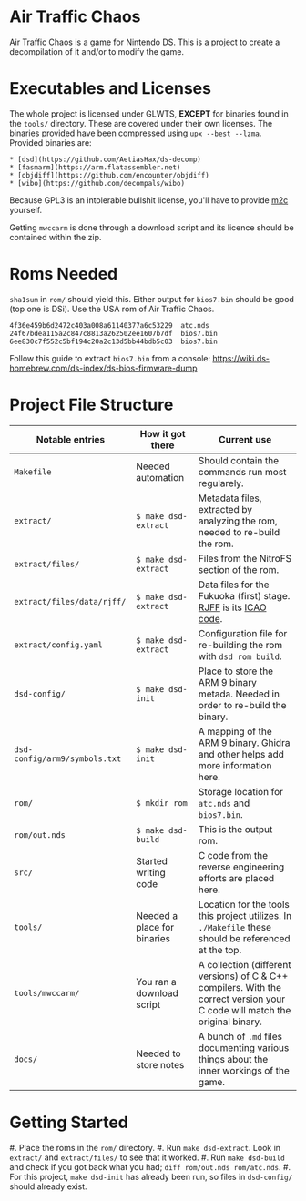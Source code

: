 
# Air Traffic Chaos

Air Traffic Chaos is a game for Nintendo DS.
This is a project to create a decompilation of it and/or to modify the game.










# Executables and Licenses 

The whole project is licensed under GLWTS, **EXCEPT** for binaries found in 
the `tools/` directory. These are covered under their own licenses.
The binaries provided have been compressed using `upx --best --lzma`.
Provided binaries are:

    * [dsd](https://github.com/AetiasHax/ds-decomp)
    * [fasmarm](https://arm.flatassembler.net)
    * [objdiff](https://github.com/encounter/objdiff)
    * [wibo](https://github.com/decompals/wibo)

Because GPL3 is an intolerable bullshit license, you'll have to provide [m2c](https://github.com/matt-kempster/m2c) yourself.

Getting `mwccarm` is done through a download script and its licence should be
contained within the zip.











# Roms Needed

`sha1sum` in `rom/` should yield this.
Either output for `bios7.bin` should be good (top one is DSi).
Use the USA rom of Air Traffic Chaos.

```{.txt}
4f36e459b6d2472c403a008a61140377a6c53229  atc.nds
24f67bdea115a2c847c8813a262502ee1607b7df  bios7.bin
6ee830c7f552c5bf194c20a2c13d5bb44bdb5c03  bios7.bin
```

Follow this guide to extract `bios7.bin` from a console:
<https://wiki.ds-homebrew.com/ds-index/ds-bios-firmware-dump>










# Project File Structure

Notable entries               | How it got there             | Current use
------------------------------|------------------------------|--------------------------------
`Makefile`                    | Needed automation            | Should contain the commands run most regularely.
`extract/`                    | `$ make dsd-extract`         | Metadata files, extracted by analyzing the rom, needed to re-build the rom.
`extract/files/`              | `$ make dsd-extract`         | Files from the NitroFS section of the rom.
`extract/files/data/rjff/`    | `$ make dsd-extract`         | Data files for the Fukuoka (first) stage. [RJFF](https://www.openaip.net/data/airports/62614cbfcb27f4250945361a#10.96/33.6152/130.4825) is its [ICAO code](https://en.wikipedia.org/wiki/ICAO_airport_code).
`extract/config.yaml`         | `$ make dsd-extract`         | Configuration file for re-building the rom with `dsd rom build`.
`dsd-config/`                 | `$ make dsd-init`            | Place to store the ARM 9 binary metada. Needed in order to re-build the binary.
`dsd-config/arm9/symbols.txt` | `$ make dsd-init`            | A mapping of the ARM 9 binary. Ghidra and other helps add more information here.
`rom/`                        | `$ mkdir rom`                | Storage location for `atc.nds` and `bios7.bin`.
`rom/out.nds`                 | `$ make dsd-build`           | This is the output rom.
`src/`                        | Started writing code         | C code from the reverse engineering efforts are placed here.
`tools/`                      | Needed a place for binaries  | Location for the tools this project utilizes. In `./Makefile` these should be referenced at the top.
`tools/mwccarm/`              | You ran a download script    | A collection (different versions) of C & C++ compilers. With the correct version your C code will match the original binary.
`docs/`                       | Needed to store notes        | A bunch of `.md` files documenting various things about the inner workings of the game.











# Getting Started


  #. Place the roms in the `rom/` directory.
  #. Run `make dsd-extract`. Look in `extract/` and `extract/files/` to see that it worked.
  #. Run `make dsd-build` and check if you got back what you had; `diff rom/out.nds rom/atc.nds`.
  #. For this project, `make dsd-init` has already been run, so files in `dsd-config/` should already exist.
  
  














